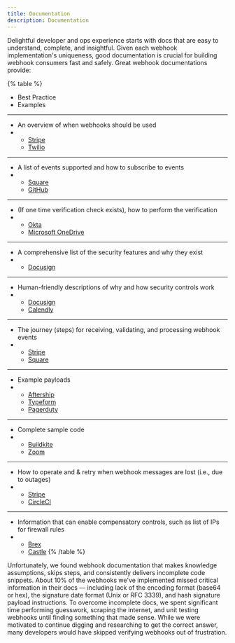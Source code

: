 ```yaml
---
title: Documentation
description: Documentation
--- 
```


Delightful developer and ops experience starts with docs that are easy to understand, complete, and insightful. Given each webhook implementation's uniqueness, good documentation is crucial for building webhook consumers fast and safely. Great webhook documentations provide:


{% table %}
* Best Practice
* Examples
---
* An overview of when webhooks should be used
* - [Stripe](https://stripe.com/docs/webhooks/stripe-events#why-use-webhooks)
  - [Twilio](https://www.twilio.com/docs/usage/webhooks/webhooks-overview)
---
* A list of events supported and how to subscribe to events 
* - [Square](https://developer.squareup.com/docs/webhooks/v2webhook-events-tech-ref)
  - [GitHub](https://docs.github.com/en/developers/webhooks-and-events/webhooks/webhook-events-and-payloads)
---
* (If one time verification check exists), how to perform the verification
* - [Okta](https://developer.okta.com/docs/concepts/event-hooks/#one-time-verification-request) 
  - [Microsoft OneDrive](https://docs.microsoft.com/en-us/onedrive/developer/rest-api/concepts/webhook-receiver-validation-request?view=odsp-graph-online)
---
* A comprehensive list of the security features and why they exist
* - [Docusign](https://developers.docusign.com/platform/webhooks/connect/validation-and-security/)
---
* Human-friendly descriptions of why and how security controls work 
* - [Docusign](https://developers.docusign.com/platform/webhooks/connect/hmac/#how-it-works)
  - [Calendly](https://developer.calendly.com/api-docs/ZG9jOjM2MzE2MDM4-webhook-signatures)
---
* The journey (steps) for receiving, validating, and processing webhook events
* - [Stripe](https://shopify.dev/apps/webhooks/configuration/https#step-1-register-an-endpoint)
  - [Square](https://developer.squareup.com/docs/webhooks/overview#related-topics)
---
* Example payloads 
* - [Aftership](https://www.aftership.com/docs/aftership/webhook/webhook-specifications#body)
  - [Typeform](https://developer.typeform.com/webhooks/example-payload/)
  - [Pagerduty](https://developer.pagerduty.com/docs/ZG9jOjQ1MTg4ODQ0-overview#event-data-types)
---
* Complete sample code 
* - [Buildkite](https://buildkite.com/docs/apis/webhooks#example-implementations) 
  - [Zoom](https://github.com/zoom/webhook-sample-node.js)
---
* How to operate and & retry when webhook messages are lost (i.e., due to outages)
* - [Stripe](https://stripe.com/docs/webhooks/best-practices#events-and-retries)
  - [CircleCI](https://developer.bigcommerce.com/docs/ZG9jOjIyMDczMg-overview#callback-retry-mechanism)
---
* Information that can enable compensatory controls, such as list of IPs for firewall rules
* - [Brex](https://developer.brex.com/docs/webhooks/#ip-whitelisting)
  - [Castle](https://docs.castle.io/docs/subscribe-to-webhooks#allowlisting-castle-ips)
{% /table %}


Unfortunately, we found webhook documentation that makes knowledge assumptions, skips steps, and consistently delivers incomplete code snippets. About 10% of the webhooks we've implemented missed critical information in their docs — including lack of the encoding format (base64 or hex), the signature date format (Unix or RFC 3339), and hash signature payload instructions. To overcome incomplete docs, we spent significant time performing guesswork, scraping the internet, and unit testing webhooks until finding something that made sense. While we were motivated to continue digging and researching to get the correct answer, many developers would have skipped verifying webhooks out of frustration.
